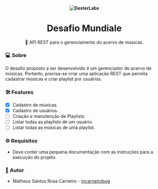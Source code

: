 <h4 align="center">
 <img alt="DexterLabs" src="https://dotandline.net/wp-content/uploads/2017/02/1_cjVLaOQMFesYKvf0AOYp0A-1210x642.jpeg" with="100%">
</h4>
 
<h1 align="center">Desafio Mundiale</h1>

<p align="center">🚀 API REST para o gerenciamento do acervo de músicas. </p>

### 💻 Sobre 

O desafio proposto a ser desenvolvido é um gerenciador de acervo de músicas. Portanto, precisa-se criar uma aplicação REST que permita cadastrar músicas e criar playlist por usuários.

### 🛠 Features

- [X] Cadastro de músicas.
- [X] Cadastro de usuários.
- [ ] Criação e manutenção de Playlists.
- [ ] Listar todas as playlists de um usuário.
- [ ] Listar todas as músicas de uma playlist.

### ⚙️ Requisitos

- Deve conter uma pequena documentação com as instruções para a execução do projeto.

### :bust_in_silhouette: Autor

* Matheus Santos Rosa Carneiro - [mcarneirobug](https://github.com/mcarneirobug)

